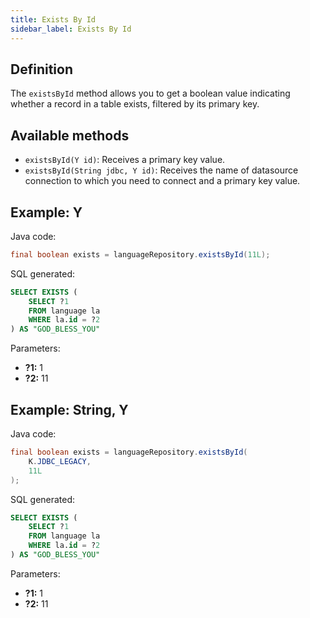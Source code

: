 ```yaml
---
title: Exists By Id
sidebar_label: Exists By Id
---
```


## Definition

The `existsById` method allows you to get a boolean value indicating whether a record in a table exists, filtered by its primary key.

## Available methods

- `existsById(Y id)`: Receives a primary key value.
- `existsById(String jdbc, Y id)`: Receives the name of datasource connection to which you need to connect and a primary key value.

## Example: Y

Java code:

```java
final boolean exists = languageRepository.existsById(11L);
```

SQL generated:

```sql
SELECT EXISTS (
    SELECT ?1
    FROM language la
    WHERE la.id = ?2
) AS "GOD_BLESS_YOU"
```

Parameters:

- **?1:** 1
- **?2:** 11

## Example: String, Y

Java code:

```java
final boolean exists = languageRepository.existsById(
    K.JDBC_LEGACY,
    11L
);
```

SQL generated:

```sql
SELECT EXISTS (
    SELECT ?1
    FROM language la
    WHERE la.id = ?2
) AS "GOD_BLESS_YOU"
```

Parameters:

- **?1:** 1
- **?2:** 11